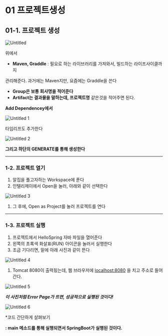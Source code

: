 # 01 프로젝트생성

## 01-1. 프로젝트 생성

![Untitled](https://user-images.githubusercontent.com/80089860/160238318-2f5b90de-a73a-4597-be0a-b2df783d4417.png)

위에서

- **Maven, Graddle** : 필요로 하는 라이브러리를 가져와서, 빌드하는 라이프사이클까지

관리해준다. 과거에는 Maven지만, 요즘에는 Graddle을 쓴다

- **Group은 보통 회사명을 적어준다**
- **Artifact는 결과물을 말하는데, 프로젝트명** 같은것을 적어주면 된다.

**Add Dependencey에서**

![Untitled 1](https://user-images.githubusercontent.com/80089860/160238320-465016af-6b2f-41ae-a624-249fe465a191.png)

타임리프도 추가한다

![Untitled 2](https://user-images.githubusercontent.com/80089860/160238322-46f2b4d8-e0c6-4a53-8f54-28944a95ac6d.png)

**그리고 하단의 GENERATE를 통해 생성한다**

---

### 1-2. 프로젝트 열기

1. 알집을 풀고자하는 Workspace에 푼다
2. 인텔리제이에서 Open을 눌러, 아래와 같이 선택한다

![Untitled 3](https://user-images.githubusercontent.com/80089860/160238324-b02aba84-9ce3-40c0-9280-f65860b32ea8.png)

1. 그 후에, Open as Project를 눌러 프로젝트를 연다

---

### 1-3. 프로젝트 실행

1. 프로젝트에서 HelloSpring 자바 파일을 열어준다
2. 왼쪽의 초록색 화살표(RUN) 아이콘을 눌러서 실행한다
3. 조금 기다리면, 밑에 아래 사진과 같이 뜬다

![Untitled 4](https://user-images.githubusercontent.com/80089860/160238328-6bbc9100-e5e4-4102-a9dc-b2f24f4ab995.png)

1. Tomcat 8080이 출력됬는데, 웹 브라우저에 [localhost:8080](http://localhost:8080)  을 치고 주소로 들어간다.

![Untitled 5](https://user-images.githubusercontent.com/80089860/160238336-8596595c-513f-4af1-97d9-5fda8e022b23.png)

***이 사진처럼 Error Page가 뜨면, 성공적으로 실행된 것이다!***

![Untitled 6](https://user-images.githubusercontent.com/80089860/160238339-a3c53c95-2b61-4181-ad6d-ef8b5dc98896.png)

*코드 간단하게 살펴보기

**: main 메소드를 통해 실행되면서 SpringBoot가 실행된 것이다.**
